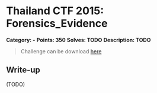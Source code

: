 # Thailand CTF 2015: Forensics_Evidence
**Category: -**
**Points: 350**
**Solves: TODO**
**Description: TODO**

> Challenge can be download [here](https://drive.google.com/open?id=0B7IUFMzhGLwSd2VoUWFsal9qY3M)

## Write-up

(TODO)
